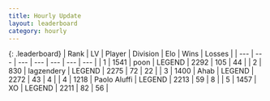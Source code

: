 ```yaml
---
title: Hourly Update
layout: leaderboard
category: hourly
---
```


{: .leaderboard}
| Rank | LV | Player | Division | Elo | Wins | Losses |
| --- | --- | --- | --- | --- | --- | --- |
| <span data-change="0">1</span> | 1541 | <span title="ID: 540690">poon</span> | LEGEND | <span data-change="0">2292</span> | <span data-change="0">105</span> | <span data-change="0">44</span> |
| <span data-change="0">2</span> | 830 | <span title="ID: 628282">lagzendery</span> | LEGEND | <span data-change="0">2275</span> | <span data-change="0">72</span> | <span data-change="0">22</span> |
| <span data-change="0">3</span> | 1400 | <span title="ID: 402846">Ahab</span> | LEGEND | <span data-change="0">2272</span> | <span data-change="0">43</span> | <span data-change="0">4</span> |
| <span data-change="1">4</span> | 1218 | <span title="ID: 512212">Paolo Aluffi</span> | LEGEND | <span data-change="0">2213</span> | <span data-change="0">59</span> | <span data-change="0">8</span> |
| <span data-change="-1">5</span> | 1457 | <span title="ID: 692745">XO</span> | LEGEND | <span data-change="-4">2211</span> | <span data-change="1">82</span> | <span data-change="1">56</span> |
